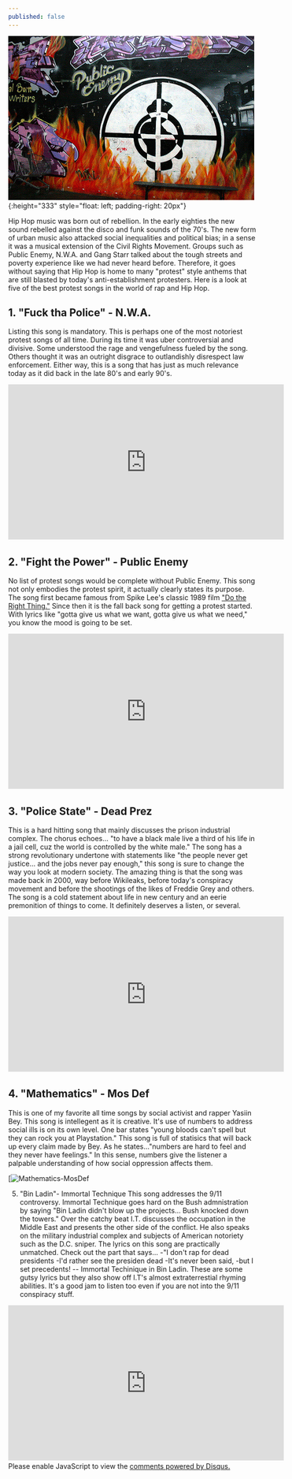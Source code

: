 ```yaml
---
published: false
---
```


![Public Enemy Mural](/images/pe223432321111.jpg){:height="333" style="float: left; padding-right: 20px"}


Hip Hop music was born out of rebellion. In the early eighties the new sound rebelled against the disco and funk sounds of the 70's. The new form of urban music also attacked social inequalities and political bias; in a sense it was a musical extension of the Civil Rights Movement. Groups such as Public Enemy, N.W.A. and Gang Starr talked about the tough streets and poverty experience like we had never heard before. Therefore, it goes without saying that Hip Hop is home to many "protest" style anthems that are still blasted by today's anti-establishment protesters. Here is a look at five of the best protest songs in the world of rap and Hip Hop. 

## 1. "Fuck tha Police" - N.W.A. 
Listing this song is mandatory. This is perhaps one of the most notoriest protest songs of all time. During its time it was uber controversial and divisive. Some understood the rage and vengefulness fueled by the song. Others thought it was an outright disgrace to outlandishly disrespect law enforcement. Either way, this is a song that has just as much relevance today as it did back in the late 80's and early 90's. 

<iframe width="560" height="315" src="https://www.youtube.com/embed/TMZi25Pq3T8" frameborder="0" allowfullscreen></iframe>

## 2. "Fight the Power" - Public Enemy
No list of protest songs would be complete without Public Enemy. This song not only embodies the protest spirit, it actually clearly states its purpose. The song first became famous from Spike Lee's classic 1989 film ["Do the Right Thing."](http://www.rollingstone.com/movies/news/fight-the-power-spike-lee-on-do-the-right-thing-20140620) Since then it is the fall back song for getting a protest started. With lyrics like "gotta give us what we want, gotta give us what we need," you know the mood is going to be set. 

<iframe width="560" height="315" src="https://www.youtube.com/embed/8PaoLy7PHwk" frameborder="0" allowfullscreen></iframe>

## 3. "Police State" - Dead Prez
This is a hard hitting song that mainly discusses the prison industrial complex. The chorus echoes... "to have a black male live a third of his life in a jail cell, cuz the world is controlled by the white male." The song has a strong revolutionary undertone with statements like "the people never get justice... and the jobs never pay enough," this song is sure to change the way you look at modern society. The amazing thing is that the song was made back in 2000, way before Wikileaks, before today's conspiracy movement and before the shootings of the likes of Freddie Grey and others. The song is a cold statement about life in new century and an eerie premonition of things to come. It definitely deserves a listen, or several. 

<iframe width="560" height="315" src="https://www.youtube.com/embed/8c_UdWo4Zek" frameborder="0" allowfullscreen></iframe>

## 4. "Mathematics" - Mos Def 
This is one of my favorite all time songs by social activist and rapper Yasiin Bey. This song is intellegent as it is creative. It's use of numbers to address social ills is on its own level. One bar states "young bloods can't spell but they can rock you at Playstation." This song is full of statisics that will back up every claim made by Bey. As he states..."numbers are hard to feel and they never have feelings." In this sense, numbers give the listener a palpable understanding of how social oppression affects them. 

[![Mathematics-MosDef](https://www.youtube.com/watch?v=m5vw4ajnWGA)

5. "Bin Ladin"- Immortal Technique 
This song addresses the 9/11 controversy. Immortal Technique goes hard on the Bush admnistration by saying "Bin Ladin didn't blow up the projects... Bush knocked down the towers." Over the catchy beat I.T. discusses the occupation in the Middle East and presents the other side of the conflict. He also speaks on the military industrial complex and subjects of American notoriety such as the D.C. sniper. The lyrics on this song are practically unmatched. Check out the part that says...
-"I don't rap for dead presidents
-I'd rather see the presiden dead
-It's never been said, 
-but I set precedents! -- Immortal Techinique in Bin Ladin. 
These are some gutsy lyrics but they also show off I.T's almost extraterrestial rhyming abilities. It's a good jam to listen too even if you are not into the 9/11 conspiracy stuff. 

<iframe width="560" height="315" src="https://www.youtube.com/embed/vrQSAkaWsaU" frameborder="0" allowfullscreen></iframe>









<div id="disqus_thread"></div>
<script>

/**
*  RECOMMENDED CONFIGURATION VARIABLES: EDIT AND UNCOMMENT THE SECTION BELOW TO INSERT DYNAMIC VALUES FROM YOUR PLATFORM OR CMS.
*  LEARN WHY DEFINING THESE VARIABLES IS IMPORTANT: https://disqus.com/admin/universalcode/#configuration-variables*/
/*
var disqus_config = function () {
this.page.url = PAGE_URL;  // Replace PAGE_URL with your page's canonical URL variable
this.page.identifier = PAGE_IDENTIFIER; // Replace PAGE_IDENTIFIER with your page's unique identifier variable
};
*/
(function() { // DON'T EDIT BELOW THIS LINE
var d = document, s = d.createElement('script');
s.src = 'https://skull-n-bones-hip-hop.disqus.com/embed.js';
s.setAttribute('data-timestamp', +new Date());
(d.head || d.body).appendChild(s);
})();
</script>
<noscript>Please enable JavaScript to view the <a href="https://disqus.com/?ref_noscript">comments powered by Disqus.</a></noscript>
